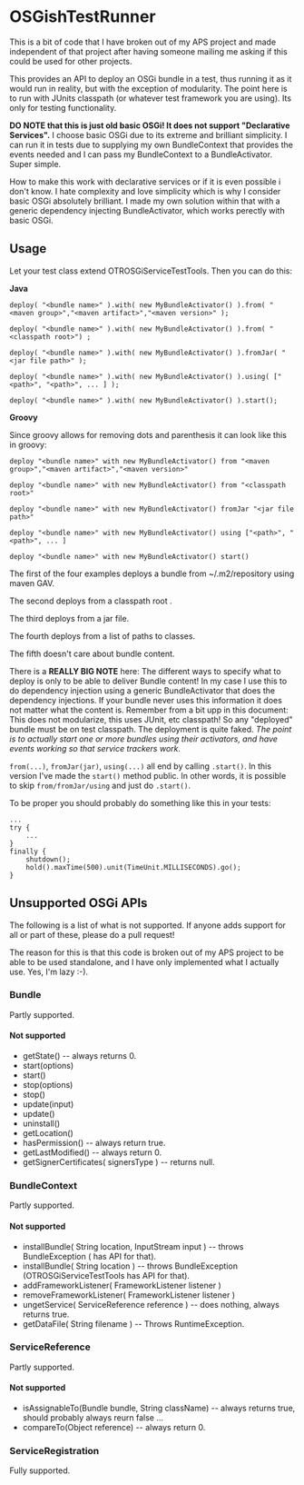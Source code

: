 # OSGishTestRunner

This is a bit of code that I have broken out of my APS project and made independent of that project after having someone mailing me asking if this could be used for other projects.

This provides an API to deploy an OSGi bundle in a test, thus running it as it would run in reality, but with the exception of modularity. The point here is to run with JUnits classpath (or whatever test framework you are using). Its only for testing functionality.

**DO NOTE that this is just old basic OSGi! It does not support "Declarative Services".** I choose basic OSGi due to its extreme and brilliant simplicity. I can run it in tests due to supplying my own BundleContext that provides the events needed and I can pass my BundleContext to a BundleActivator. Super simple. 

How to make this work with declarative services or if it is even possible i don't know. I hate complexity and love simplicity which is why I consider basic OSGi absolutely brilliant. I made my own solution within that with a generic dependency injecting BundleActivator, which works perectly with basic OSGi.

## Usage

Let your test class extend OTROSGiServiceTestTools. Then you can do this:

__Java__

    deploy( "<bundle name>" ).with( new MyBundleActivator() ).from( "<maven group>","<maven artifact>","<maven version>" );
 
    deploy( "<bundle name>" ).with( new MyBundleActivator() ).from( "<classpath root>") ;
 
    deploy( "<bundle name>" ).with( new MyBundleActivator() ).fromJar( "<jar file path>" );
    
    deploy( "<bundle name>" ).with( new MyBundleActivator() ).using( ["<path>", "<path>", ... ] );
    
    deploy( "<bundle name>" ).with( new MyBundleActivator() ).start();

__Groovy__

Since groovy allows for removing dots and parenthesis it can look like this in groovy:

    deploy "<bundle name>" with new MyBundleActivator() from "<maven group>","<maven artifact>","<maven version>"
 
    deploy "<bundle name>" with new MyBundleActivator() from "<classpath root>"
 
    deploy "<bundle name>" with new MyBundleActivator() fromJar "<jar file path>"
    
    deploy "<bundle name>" with new MyBundleActivator() using ["<path>", "<path>", ... ]
    
    deploy "<bundle name>" with new MyBundleActivator() start()

The first  of the four examples deploys a bundle from ~/.m2/repository using maven GAV.

The second deploys from a classpath root .

The third deploys from a jar file.

The fourth deploys from a list of paths to classes.

The fifth doesn't care about bundle content.

There is a **REALLY BIG NOTE** here: The different ways to specify what to deploy is only to be able to deliver Bundle content!  In my case I use this to do dependency injection using a generic BundleActivator that does the dependency injections. If your bundle never uses this information it does not matter what the content is.  Remember from a bit upp in this document: This does not modularize, this uses JUnit, etc classpath! So any "deployed" bundle must be on test classpath.  The deployment is quite faked. _The point is to actually start one or more bundles using their activators, and have events working so that service trackers work._

`from(...)`, `fromJar(jar)`, `using(...)` all end by calling `.start()`. In this version I've made the `start()` method public. In other words, it is possible to skip `from/fromJar/using` and just do `.start()`.

To be proper you should probably do something like this in your tests:

    ...
    try {
        ...
    } 
    finally {
        shutdown();
        hold().maxTime(500).unit(TimeUnit.MILLISECONDS).go();
    }

## Unsupported OSGi APIs

The following is a list of what is not supported. If anyone adds support for all or part of these, please do a pull request!

The reason for this is that this code is broken out of my APS project to be able to be used standalone, and I have only implemented what I actually use. Yes, I'm lazy :-).

### Bundle

Partly supported.

#### Not supported

- getState() -- always returns 0.
- start(options)
- start()
- stop(options)
- stop()
- update(input)
- update()
- uninstall()
- getLocation()
- hasPermission() -- always return true.
- getLastModified() -- always return 0.
- getSignerCertificates( signersType ) -- returns null.

### BundleContext

Partly supported.

#### Not supported

- installBundle( String location, InputStream input ) -- throws BundleException ( has API for that).
- installBundle( String location ) -- throws BundleException (OTROSGiServiceTestTools  has API for that).
- addFrameworkListener( FrameworkListener listener )
- removeFrameworkListener( FrameworkListener listener )
- ungetService( ServiceReference reference ) -- does nothing, always returns true.
- getDataFile( String filename ) -- Throws RuntimeException.

### ServiceReference

Partly supported.

#### Not supported

- isAssignableTo(Bundle bundle, String className) -- always returns true, should probably always reurn false ...
- compareTo(Object reference) -- always return 0.

### ServiceRegistration

Fully supported.

